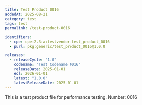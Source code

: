 ```yaml
---
title: Test Product 0016
addedAt: 2025-08-21
category: test
tags: test
permalink: /test-product-0016

identifiers:
  - cpe: cpe:2.3:a:testvendor:test_product_0016
  - purl: pkg:generic/test_product_0016@1.0.0

releases:
  - releaseCycle: "1.0"
    codename: "Test Codename 0016"
    releaseDate: 2025-01-01
    eol: 2026-01-01
    latest: "1.0.0"
    latestReleaseDate: 2025-01-01
---
```


This is a test product file for performance testing. Number: 0016

